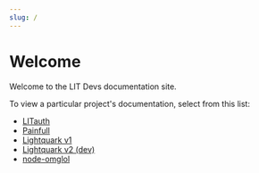 ```yaml
---
slug: /
---
```


# Welcome

Welcome to the LIT Devs documentation site.

To view a particular project's documentation, select from this list:

- [LITauth](/litauth/oauth)
- [Painfull](/painfull/intro)
- [Lightquark v1](https://documenter.getpostman.com/view/24749714/2s8YzMX4qV)
- [Lightquark v2 (dev)](https://documenter.getpostman.com/view/24749714/2s8YzTThP6)
- [node-omglol](https://litdevs.github.io/node-omglol)
